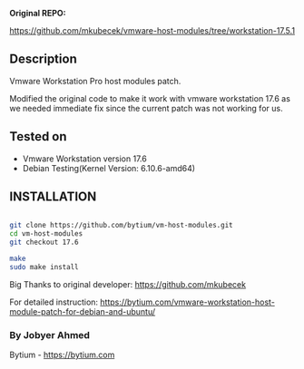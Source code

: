 **Original REPO:**

https://github.com/mkubecek/vmware-host-modules/tree/workstation-17.5.1

## Description

Vmware Workstation Pro host modules patch.

Modified the original code to make it work with vmware workstation 17.6 as we needed immediate fix since the current patch was not working for us.

## Tested on

- Vmware Workstation version 17.6
- Debian Testing(Kernel Version: 6.10.6-amd64)

## INSTALLATION
```bash

git clone https://github.com/bytium/vm-host-modules.git
cd vm-host-modules
git checkout 17.6

make
sudo make install
```


Big Thanks to original developer: https://github.com/mkubecek 


For detailed instruction: https://bytium.com/vmware-workstation-host-module-patch-for-debian-and-ubuntu/



### By Jobyer Ahmed
Bytium - https://bytium.com

